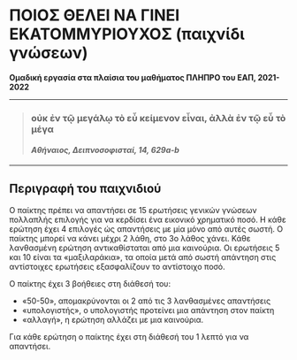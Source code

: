 # ΠΟΙΟΣ ΘΕΛΕΙ NA ΓΙΝΕΙ ΕΚΑΤΟΜΜΥΡΙΟΥΧΟΣ (παιχνίδι γνώσεων)

**Ομαδική εργασία στα πλαίσια του μαθήματος ΠΛΗΠΡΟ του ΕΑΠ, 2021-2022**

---

> ### οὐκ ἐν τῷ μεγάλῳ τὸ εὖ κείμενον εἶναι, ἀλλὰ ἐν τῷ εὖ τὸ μέγα
>
> #### _Αθήναιος, Δειπνοσοφισταί, 14, 629a-b_

---

## Περιγραφή του παιχνιδιού

Ο παίκτης πρέπει να απαντήσει σε 15 ερωτήσεις γενικών γνώσεων πολλαπλής επιλογής
για να κερδίσει ένα εικονικό χρηματικό ποσό. Η κάθε ερώτηση έχει 4 επιλογές ώς
απαντήσεις με μία μόνο από αυτές σωστή. Ο παίκτης μπορεί να κάνει μέχρι 2 λάθη, στο 3ο λάθος χάνει. Κάθε λανθασμένη ερώτηση αντικαθίσταται από μια καινούρια.
Οι ερωτήσεις 5 και 10 είναι τα «μαξιλαράκια», τα οποία μετά από σωστή απάντηση
στις αντίστοιχες ερωτήσεις εξασφαλίζουν το αντίστοιχο ποσό.

Ο παίκτης έχει 3 βοήθειες στη διάθεσή του:

- «50-50», απομακρύνονται οι 2 από τις 3 λανθασμένες απαντήσεις
- «υπολογιστής», ο υπολογιστής προτείνει μια απάντηση στον παίκτη
- «αλλαγή», η ερώτηση αλλάζει με μια καινούρια.

Για κάθε ερώτηση ο παίκτης έχει στη διάθεσή του 1 λεπτό για να απαντήσει.
